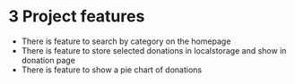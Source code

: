 # 3 Project features

-   There is feature to search by category on the homepage
-   There is feature to store selected donations in localstorage and show in donation page
-   There is feature to show a pie chart of donations
